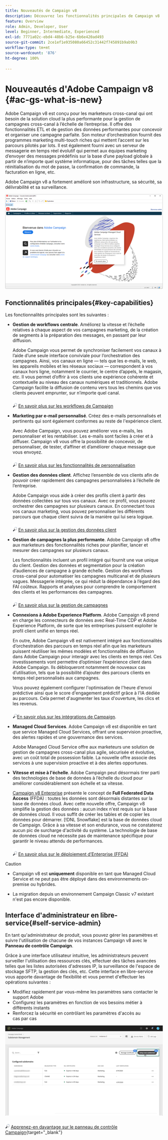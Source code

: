```yaml
---
title: Nouveautés de Campaign v8
description: Découvrez les fonctionnalités principales de Campaign v8
feature: Overview
role: Admin, Developer, User
level: Beginner, Intermediate, Experienced
exl-id: 7771a02c-ebd4-48b6-b25e-6b6e420ad493
source-git-commit: 2ce1ef1e935080a66452c31442f745891b9ab9b3
workflow-type: tm+mt
source-wordcount: '876'
ht-degree: 100%

---
```


# Nouveautés d&#39;Adobe Campaign v8 {#ac-gs-what-is-new}

Adobe Campaign v8 est conçu pour les marketeurs cross-canal qui ont besoin de la solution cloud la plus performante pour la gestion de campagnes cross-canal à l’échelle de l’entreprise. Il offre des fonctionnalités ETL et de gestion des données performantes pour concevoir et organiser une campagne parfaite. Son moteur d’orchestration fournit des programmes marketing multi-touch riches qui mettent l’accent sur les parcours pilotés par lots. Il est également fourni avec un serveur de messagerie en temps réel évolutif qui permet aux équipes marketing d’envoyer des messages prédéfinis sur la base d’une payload globale à partir de n’importe quel système informatique, pour des tâches telles que la réinitialisation du mot de passe, la confirmation de commande, la facturation en ligne, etc.

Adobe Campaign v8 a fortement amélioré son infrastructure, sa sécurité, sa délivrabilité et sa surveillance.

![](assets/home-page.png)

## Fonctionnalités principales{#key-capabilities}

Les fonctionnalités principales sont les suivantes :

* **Gestion de workflows centrale**. Améliorez la vitesse et l’échelle relatives à chaque aspect de vos campagnes marketing, de la création de segments à la préparation des messages, en passant par leur diffusion.

   Adobe Campaign vous permet de synchroniser facilement vos canaux à l’aide d’une seule interface conviviale pour l’orchestration des campagnes. Ainsi, vos canaux en ligne — tels que les e-mails, le web, les appareils mobiles et les réseaux sociaux — correspondent à vos canaux hors ligne, notamment le courrier, le centre d’appels, le magasin, etc. Il vous permet d’offrir à vos clients une expérience cohérente et contextuelle au niveau des canaux numériques et traditionnels. Adobe Campaign facilite la diffusion de contenu vers tous les chemins que vos clients peuvent emprunter, sur n’importe quel canal.

   ![](../assets/do-not-localize/glass.png) [En savoir plus sur les workflows de Campaign](../config/workflows.md)

* **Marketing par e-mail personnalisé**. Créez des e-mails personnalisés et pertinents qui sont également conformes au reste de l&#39;expérience client.

   Avec Adobe Campaign, vous pouvez améliorer vos e-mails, les personnaliser et les rentabiliser. Les e-mails sont faciles à créer et à diffuser. Campaign v8 vous offre la possibilité de concevoir, de personnaliser, de tester, d’affiner et d’améliorer chaque message que vous envoyez.

   ![](../assets/do-not-localize/glass.png) [En savoir plus sur les fonctionnalités de personnalisation](create-message.md)

* **Gestion des données client**. Affichez l’ensemble de vos clients afin de pouvoir créer rapidement des campagnes personnalisées à l’échelle de l’entreprise.

   Adobe Campaign vous aide à créer des profils client à partir des données collectées sur tous vos canaux. Avec ce profil, vous pouvez orchestrer des campagnes sur plusieurs canaux. En connectant tous vos canaux marketing, vous pouvez personnaliser les différents parcours que chaque client suivra de la manière qui lui sera logique.

   ![](../assets/do-not-localize/glass.png) [En savoir plus sur la gestion des données client](audiences.md)

* **Gestion de campagnes la plus performante**. Adobe Campaign v8 offre aux marketeurs des fonctionnalités riches pour planifier, lancer et mesurer des campagnes sur plusieurs canaux.

   Les fonctionnalités incluent un profil intégré qui fournit une vue unique du client. Gestion des données et segmentation pour la création d’audiences de campagne à grande échelle. Gestion des workflows cross-canal pour automatiser les campagnes multicanal et de plusieurs vagues. Messagerie intégrée, ce qui réduit la dépendance à l’égard des FAI coûteux. Rapports et analyses pour comprendre le comportement des clients et les performances des campagnes.

   ![](../assets/do-not-localize/glass.png) [En savoir plus sur la gestion de campagnes](campaigns.md)


* **Connexions à Adobe Experience Platform**. Adobe Campaign v8 prend en charge les connecteurs de données avec Real-Time CDP et Adobe Experience Platform, de sorte que les entreprises puissent exploiter le profil client unifié en temps réel.

   En outre, Adobe Campaign v8 est nativement intégré aux fonctionnalités d’orchestration des parcours en temps réel afin que les marketeurs puissent réutiliser les mêmes modèles et fonctionnalités de diffusion dans Adobe Campaign pour interagir avec les clients en temps réel. Ces investissements vont permettre d’optimiser l’expérience client dans Adobe Campaign. Ils débloqueront notamment de nouveaux cas d’utilisation, tels que la possibilité d’ajouter des parcours clients en temps réel personnalisés aux campagnes.

   Vous pouvez également configurer l&#39;optimisation de l&#39;heure d&#39;envoi prédictive ainsi que le score d&#39;engagement prédictif grâce à l&#39;IA dédiée au parcours. Cela permet d&#39;augmenter les taux d&#39;ouverture, les clics et les revenus.

   [ ![](../assets/do-not-localize/glass.png)En savoir plus sur les intégrations de Campaign](../connect/integration.md).


* **Managed Cloud Services**. Adobe Campaign v8 est disponible en tant que service Managed Cloud Services, offrant une supervision proactive, des alertes rapides et une gouvernance des services.

   Adobe Managed Cloud Service offre aux marketeurs une solution de gestion de campagnes cross-canal plus agile, sécurisée et évolutive, avec un coût total de possession faible. La nouvelle offre associe des services à une supervision proactive et à des alertes opportunes.

* **Vitesse et mise à l&#39;échelle**. Adobe Campaign peut désormais tirer parti des technologies de base de données à l’échelle du cloud pour améliorer considérablement son échelle et sa vitesse.

   [Campaign v8 Enterprise](../architecture/enterprise-deployment.md) présente le concept de **Full Federated Data Access** (FFDA) : toutes les données sont désormais distantes sur la base de données cloud. Avec cette nouvelle offre, Campaign v8 simplifie la gestion des données : aucun index n&#39;est requis sur la base de données cloud. Il vous suffit de créer les tables et de copier les données pour démarrer. [!DNL Snowflake] est la base de données cloud de Campaign. Grâce à sa vitesse et son endurance, vous ne constaterez aucun pic de surcharge d&#39;activité du système. La technologie de base de données cloud ne nécessite pas de maintenance spécifique pour garantir le niveau attendu de performances.

   ![](../assets/do-not-localize/glass.png) [En savoir plus sur le déploiement d’Enterprise (FFDA)](../architecture/enterprise-deployment.md)


>[!CAUTION]
>
>* Campaign v8 est **uniquement** disponible en tant que Managed Cloud Service et ne peut pas être déployé dans des environnements on-premise ou hybrides.
>
>* La migration depuis un environnement Campaign Classic v7 existant n&#39;est pas encore disponible.




## Interface d&#39;administrateur en libre-service{#self-service-admin}

En tant qu&#39;administrateur de produit, vous pouvez gérer les paramètres et suivre l&#39;utilisation de chacune de vos instances Campaign v8 avec le **Panneau de contrôle Campaign**.

Grâce à une interface utilisateur intuitive, les administrateurs peuvent surveiller l&#39;utilisation des ressources clés, effectuer des tâches avancées telles que les listes autorisées d&#39;adresses IP, la surveillance de l&#39;espace de stockage SFTP, la gestion des clés, etc. Cette interface en libre-service vous apporte davantage de flexibilité et vous permet d&#39;effectuer les opérations suivantes :

* Modifiez rapidement par vous-même les paramètres sans contacter le support Adobe
* Configurez les paramètres en fonction de vos besoins métier à différents instants
* Renforcez la sécurité en contrôlant les paramètres d&#39;accès au cas par cas

![](assets/subdomain1.png)

![](../assets/do-not-localize/glass.png) [Apprenez-en davantage sur le panneau de contrôle Campaign](https://experienceleague.adobe.com/docs/control-panel/using/discover-control-panel/key-features.html?lang=fr){target=&quot;_blank&quot;}


